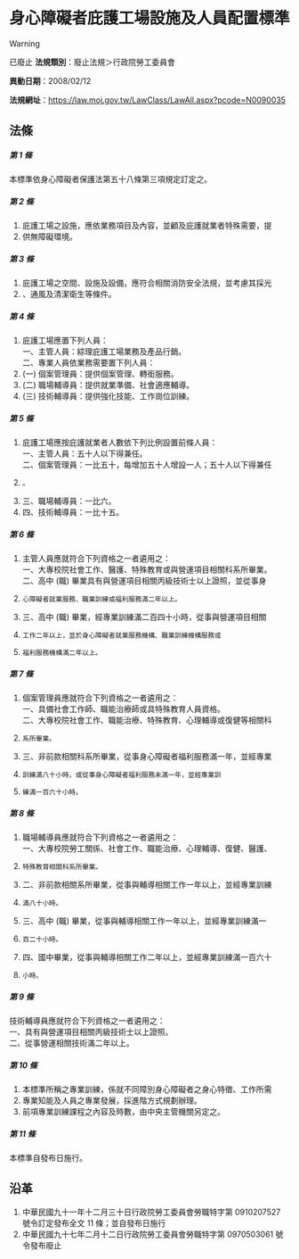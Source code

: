 # 身心障礙者庇護工場設施及人員配置標準


> [!WARNING]
> 已廢止
**法規類別**：廢止法規＞行政院勞工委員會

**異動日期**：2008/02/12  

**法規網址**：https://law.moj.gov.tw/LawClass/LawAll.aspx?pcode=N0090035



## 法條
##### 第 1 條
本標準依身心障礙者保護法第五十八條第三項規定訂定之。

##### 第 2 條
1. 庇護工場之設施，應依業務項目及內容，並顧及庇護就業者特殊需要，提
1. 供無障礙環境。

##### 第 3 條
1. 庇護工場之空間、設施及設備，應符合相關消防安全法規，並考慮其採光
1. 、通風及清潔衛生等條件。

##### 第 4 條
1. 庇護工場應置下列人員：  
一、主管人員：綜理庇護工場業務及產品行銷。  
二、專業人員依業務需要置下列人員：
1.  (一) 個案管理員：提供個案管理、轉銜服務。
1.  (二) 職場輔導員：提供就業準備、社會適應輔導。
1.  (三) 技術輔導員：提供強化技能、工作崗位訓練。

##### 第 5 條
1. 庇護工場應按庇護就業者人數依下列比例設置前條人員：  
一、主管人員：五十人以下得兼任。  
二、個案管理員：一比五十，每增加五十人增設一人；五十人以下得兼任
1.     。
1. 三、職場輔導員：一比六。
1. 四、技術輔導員：一比十五。

##### 第 6 條
1. 主管人員應就符合下列資格之一者遴用之：  
一、大專校院社會工作、醫護、特殊教育或與營運項目相關科系所畢業。  
二、高中 (職) 畢業具有與營運項目相關丙級技術士以上證照，並從事身
1.     心障礙者就業服務、職業訓練或福利服務滿二年以上。
1. 三、高中 (職) 畢業，經專業訓練滿二百四十小時，從事與營運項目相關
1.     工作二年以上，並於身心障礙者就業服務機構、職業訓練機構服務或
1.     福利服務機構滿二年以上。

##### 第 7 條
1. 個案管理員應就符合下列資格之一者遴用之：  
一、具備社會工作師、職能治療師或具特殊教育人員資格。  
二、大專校院社會工作、職能治療、特殊教育、心理輔導或復健等相關科
1.     系所畢業。
1. 三、非前款相關科系所畢業，從事身心障礙者福利服務滿一年，並經專業
1.     訓練滿八十小時，或從事身心障礙者福利服務未滿一年，並經專業訓
1.     練滿一百六十小時。

##### 第 8 條
1. 職場輔導員應就符合下列資格之一者遴用之：  
一、大專校院勞工關係、社會工作、職能治療、心理輔導、復健、醫護、
1.     特殊教育相關科系所畢業。
1. 二、非前款相關系所畢業，從事與輔導相關工作一年以上，並經專業訓練
1.     滿八十小時。
1. 三、高中 (職) 畢業，從事與輔導相關工作一年以上，並經專業訓練滿一
1.     百二十小時。
1. 四、國中畢業，從事與輔導相關工作二年以上，並經專業訓練滿一百六十
1.     小時。

##### 第 9 條
技術輔導員應就符合下列資格之一者遴用之：  
一、具有與營運項目相關丙級技術士以上證照。  
二、從事營運相關技術滿二年以上。

##### 第 10 條
1. 本標準所稱之專業訓練，係就不同障別身心障礙者之身心特徵、工作所需
1. 專業知能及人員之專業發展，採進階方式規劃辦理。
1. 前項專業訓練課程之內容及時數，由中央主管機關另定之。

##### 第 11 條
本標準自發布日施行。

## 沿革
1. 中華民國九十一年十二月三十日行政院勞工委員會勞職特字第 0910207527 號令訂定發布全文 11 條；並自發布日施行
1. 中華民國九十七年二月十二日行政院勞工委員會勞職特字第 0970503061 號令發布廢止                                                
